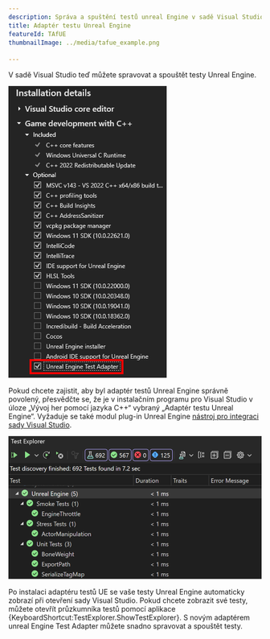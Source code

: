 ```yaml
---
description: Správa a spuštění testů unreal Engine v sadě Visual Studio
title: Adaptér testu Unreal Engine
featureId: TAfUE
thumbnailImage: ../media/tafue_example.png

---
```


V sadě Visual Studio teď můžete spravovat a spouštět testy Unreal Engine. 

![Komponenta adaptéru testu UE](../media/tafue_component.png "Komponenta adaptéru testu UE")

Pokud chcete zajistit, aby byl adaptér testů Unreal Engine správně povolený, přesvědčte se, že je v instalačním programu pro Visual Studio v úloze „Vývoj her pomocí jazyka C++“ vybraný „Adaptér testu Unreal Engine“. Vyžaduje se také modul plug-in Unreal Engine [nástroj pro integraci sady Visual Studio](https://learn.microsoft.com/visualstudio/gamedev/unreal/get-started/vs-tools-unreal-install).

![Příklad adaptéru testu UE](../media/tafue_example.png "Příklad Build Insights")

Po instalaci adaptéru testů UE se vaše testy Unreal Engine automaticky zobrazí při otevření sady Visual Studio. Pokud chcete zobrazit své testy, můžete otevřít průzkumníka testů pomocí aplikace {KeyboardShortcut:TestExplorer.ShowTestExplorer}. S novým adaptérem unreal Engine Test Adapter můžete snadno spravovat a spouštět testy.
